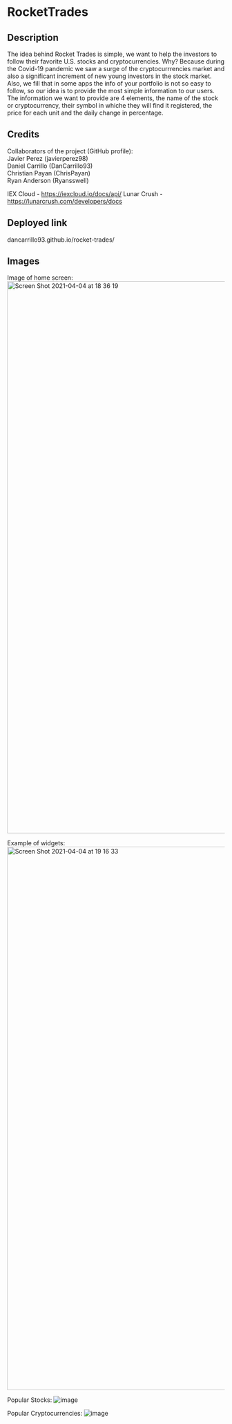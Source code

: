 # RocketTrades

## Description

The idea behind Rocket Trades is simple, we want to help the investors to follow their favorite U.S. stocks and cryptocurrencies. Why? Because during the Covid-19 pandemic we saw a surge of the cryptocurrrencies market and also a significant increment of new young investors in the stock market. Also, we fill that in some apps the info of your portfolio is not so easy to follow, so our idea is to provide the most simple information to our users. The information we want to provide are 4 elements, the name of the stock or cryptocurrency, their symbol in whiche they will find it registered, the price for each unit and the daily change in percentage.


## Credits
Collaborators of the project (GitHub profile): <br>
Javier Perez (javierperez98) <br>
Daniel Carrillo (DanCarrillo93) <br>
Christian Payan (ChrisPayan)<br>
Ryan Anderson (Ryansswell)

IEX Cloud - https://iexcloud.io/docs/api/
Lunar Crush - https://lunarcrush.com/developers/docs


## Deployed link

dancarrillo93.github.io/rocket-trades/

## Images

Image of home screen:
<img width="1279" alt="Screen Shot 2021-04-04 at 18 36 19" src="https://user-images.githubusercontent.com/64762408/113530145-2426bf80-957a-11eb-889f-f15ec5b63686.png">

Example of widgets:
<img width="1259" alt="Screen Shot 2021-04-04 at 19 16 33" src="https://user-images.githubusercontent.com/64762408/113530222-533d3100-957a-11eb-96dc-3ac907e5cc16.png">

Popular Stocks:
![image](https://user-images.githubusercontent.com/64762408/113609854-3861cf80-9601-11eb-97d6-022c0c2717ae.png)

Popular Cryptocurrencies:
![image](https://user-images.githubusercontent.com/64762408/113609957-5af3e880-9601-11eb-9c8e-f206e17f0510.png)



